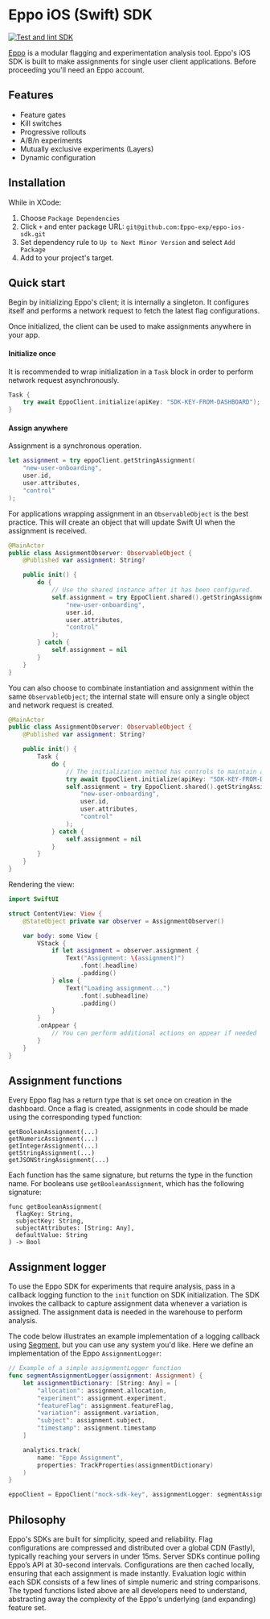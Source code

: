 # Eppo iOS (Swift) SDK

[![Test and lint SDK](https://github.com/Eppo-exp/eppo-ios-sdk/actions/workflows/unit-tests.yml/badge.svg)](https://github.com/Eppo-exp/eppo-ios-sdk/actions/workflows/unit-tests.yml)

[Eppo](https://www.geteppo.com/) is a modular flagging and experimentation analysis tool. Eppo's iOS SDK is built to make assignments for single user client applications. Before proceeding you'll need an Eppo account.

## Features

- Feature gates
- Kill switches
- Progressive rollouts
- A/B/n experiments
- Mutually exclusive experiments (Layers)
- Dynamic configuration

## Installation

While in XCode:

1. Choose `Package Dependencies`
2. Click `+` and enter package URL: `git@github.com:Eppo-exp/eppo-ios-sdk.git`
3. Set dependency rule to `Up to Next Minor Version` and select `Add Package`
4. Add to your project's target.

## Quick start

Begin by initializing Eppo's client; it is internally a singleton. It configures itself and performs a network request to fetch the latest flag configurations. 

Once initialized, the client can be used to make assignments anywhere in your app.

#### Initialize once

It is recommended to wrap initialization in a `Task` block in order to perform network request asynchronously.

```swift
Task {
    try await EppoClient.initialize(apiKey: "SDK-KEY-FROM-DASHBOARD");
}
```

#### Assign anywhere

Assignment is a synchronous operation.

```swift
let assignment = try eppoClient.getStringAssignment(
    "new-user-onboarding",
    user.id,
    user.attributes,
    "control"
);
```

For applications wrapping assignment in an `ObservableObject` is the best practice. This will create an object that will update Swift UI when the assignment is received.

```swift
@MainActor
public class AssignmentObserver: ObservableObject {
    @Published var assignment: String?

    public init() {
        do {
            // Use the shared instance after it has been configured.
            self.assignment = try EppoClient.shared().getStringAssignment(
                "new-user-onboarding",
                user.id,
                user.attributes,
                "control"
            );
        } catch {
            self.assignment = nil
        }
    }
}
```

You can also choose to combinate instantiation and assignment within the same `ObservableObject`; the internal state will ensure only a single object and network request is created.

```swift
@MainActor
public class AssignmentObserver: ObservableObject {
    @Published var assignment: String?

    public init() {
        Task {
            do {
                // The initialization method has controls to maintain a single instance.
                try await EppoClient.initialize(apiKey: "SDK-KEY-FROM-DASHBOARD");
                self.assignment = try EppoClient.shared().getStringAssignment(
                    "new-user-onboarding",
                    user.id,
                    user.attributes,
                    "control"
                );
            } catch {
                self.assignment = nil
            }
        }
    }
}
```

Rendering the view:

```swift
import SwiftUI

struct ContentView: View {
    @StateObject private var observer = AssignmentObserver()

    var body: some View {
        VStack {
            if let assignment = observer.assignment {
                Text("Assignment: \(assignment)")
                    .font(.headline)
                    .padding()
            } else {
                Text("Loading assignment...")
                    .font(.subheadline)
                    .padding()
            }
        }
        .onAppear {
            // You can perform additional actions on appear if needed
        }
    }
}
```

## Assignment functions

Every Eppo flag has a return type that is set once on creation in the dashboard. Once a flag is created, assignments in code should be made using the corresponding typed function: 

```
getBooleanAssignment(...)
getNumericAssignment(...)
getIntegerAssignment(...)
getStringAssignment(...)
getJSONStringAssignment(...)
```

Each function has the same signature, but returns the type in the function name. For booleans use `getBooleanAssignment`, which has the following signature:

```
func getBooleanAssignment(
  flagKey: String, 
  subjectKey: String, 
  subjectAttributes: [String: Any], 
  defaultValue: String
) -> Bool 
  ```

## Assignment logger 

To use the Eppo SDK for experiments that require analysis, pass in a callback logging function to the `init` function on SDK initialization. The SDK invokes the callback to capture assignment data whenever a variation is assigned. The assignment data is needed in the warehouse to perform analysis.

The code below illustrates an example implementation of a logging callback using [Segment](https://segment.com/), but you can use any system you'd like. Here we define an implementation of the Eppo `AssignmentLogger`:

```swift
// Example of a simple assignmentLogger function
func segmentAssignmentLogger(assignment: Assignment) {
    let assignmentDictionary: [String: Any] = [
        "allocation": assignment.allocation,
        "experiment": assignment.experiment,
        "featureFlag": assignment.featureFlag,
        "variation": assignment.variation,
        "subject": assignment.subject,
        "timestamp": assignment.timestamp
    ]

    analytics.track(
        name: "Eppo Assignment", 
        properties: TrackProperties(assignmentDictionary)
    )
}

eppoClient = EppoClient("mock-sdk-key", assignmentLogger: segmentAssignmentLogger)
```

## Philosophy

Eppo's SDKs are built for simplicity, speed and reliability. Flag configurations are compressed and distributed over a global CDN (Fastly), typically reaching your servers in under 15ms. Server SDKs continue polling Eppo’s API at 30-second intervals. Configurations are then cached locally, ensuring that each assignment is made instantly. Evaluation logic within each SDK consists of a few lines of simple numeric and string comparisons. The typed functions listed above are all developers need to understand, abstracting away the complexity of the Eppo's underlying (and expanding) feature set.
